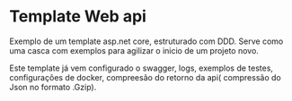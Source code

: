 # Template Web api

Exemplo de um template asp.net core, estruturado com DDD. Serve como uma casca com exemplos para agilizar o inicio de um projeto novo.

Este template já vem configurado o swagger, logs, exemplos de testes, configurações de docker, compreesão do retorno da api( compressão do Json no formato .Gzip).



